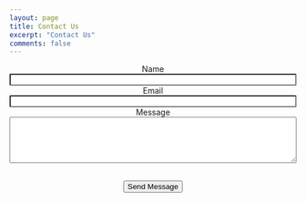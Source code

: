 ```yaml
---
layout: page
title: Contact Us
excerpt: "Contact Us"
comments: false
---
```

<div id="contact-container" align="center">
<form method="post" action="https://formspree.io/wgroble@tulane.edu" method="POST">
	<div class="field half first">
		<label for="name">Name</label><br />
		<input type="text" name="name" id="name" style="width: 100%; border-radius: 2px;"/>
	</div>
	<div class="field half">
		<label for="email">Email</label><br />
		<input type="text" name="_replyto" id="email" style="width: 100%; border-radius: 2px;"/>
	</div>
	<div class="field">
		<label for="message">Message</label><br />
		<textarea name="message" id="message" rows="5" style="width: 100%; border-radius: 2px;"></textarea>
	</div>
	<ul class="actions">
	<br />
		<input type="submit" value="Send Message">
		<input type="hidden" name="_next" value="#" />
		<!--<li><a href="" class="button submit">Send Message</a></li>-->
	</ul>
</form>
</div>
<style>
	.actions{
		padding: 0;
	}
</style>